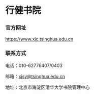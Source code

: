# 行健书院

### 官方网址
<https://www.xjc.tsinghua.edu.cn>

### 联系方式
电话：010-62776407/0403

邮箱：xjsy@tsinghua.edu.cn

地址：北京市海淀区清华大学书院管理中心
